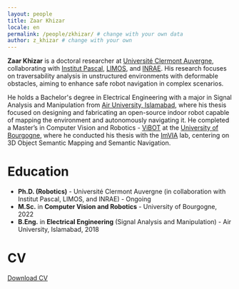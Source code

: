 ```yaml
---
layout: people
title: Zaar Khizar
locale: en
permalink: /people/zkhizar/ # change with your own data
author: z_khizar # change with your own 
---
```


**Zaar Khizar** is a doctoral researcher at [Université Clermont Auvergne](https://www.uca.fr/), collaborating with [Institut Pascal](http://www.institutpascal.uca.fr/index.php/fr/), [LIMOS](https://limos.fr/), and [INRAE](https://www.inrae.fr/en). His research focuses on traversability analysis in unstructured environments with deformable obstacles, aiming to enhance safe robot navigation in complex scenarios.

He holds a Bachelor's degree in Electrical Engineering with a major in Signal Analysis and Manipulation from [Air University, Islamabad](https://www.au.edu.pk/), where his thesis focused on designing and fabricating an open-source indoor robot capable of mapping the environment and autonomously navigating it. He completed a Master’s in Computer Vision and Robotics - [ViBOT](https://www.vibot.org/) at the [University of Bourgogne](https://en.u-bourgogne.fr/), where he conducted his thesis with the [ImVIA](https://imvia.u-bourgogne.fr/index.php/en/page-d-exemple/) lab, centering on 3D Object Semantic Mapping and Semantic Navigation.

# Education

- **Ph.D. (Robotics)** - Université Clermont Auvergne (in collaboration with Institut Pascal, LIMOS, and INRAE) - Ongoing
- **M.Sc.** in **Computer Vision and Robotics** - University of Bourgogne, 2022
- **B.Eng.** in **Electrical Engineering** (Signal Analysis and Manipulation) - Air University, Islamabad, 2018

# CV

[Download CV](https://drive.google.com/file/d/1CBH8Dk1Wab3PQVC6rF7pkiBXfF_xiFzo/view?usp=sharing)
